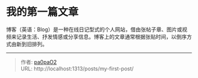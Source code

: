 # 我的第一篇文章


博客（英语：Blog）是一种在线日记型式的个人网站，借由张帖子章、图片或视频来记录生活、抒发情感或分享信息。博客上的文章通常根据张贴时间，以倒序方式由新到旧排列。

---

> 作者: [pa0paO2](https://github.com/pa0paO2)  
> URL: http://localhost:1313/posts/my-first-post/  

